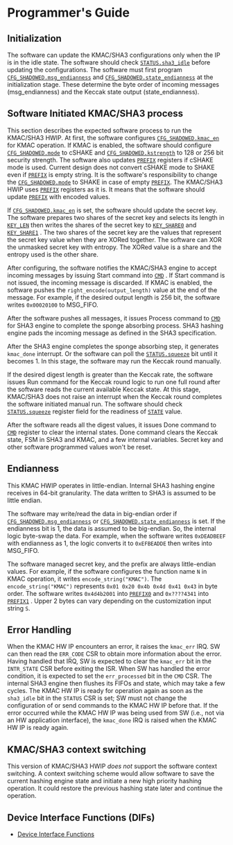 # Programmer's Guide

## Initialization

The software can update the KMAC/SHA3 configurations only when the IP is in the idle state.
The software should check [`STATUS.sha3_idle`](registers.md#status) before updating the configurations.
The software must first program [`CFG_SHADOWED.msg_endianness`](registers.md#cfg_shadowed) and [`CFG_SHADOWED.state_endianness`](registers.md#cfg_shadowed) at the initialization stage.
These determine the byte order of incoming messages (msg_endianness) and the Keccak state output (state_endianness).

## Software Initiated KMAC/SHA3 process

This section describes the expected software process to run the KMAC/SHA3 HWIP.
At first, the software configures [`CFG_SHADOWED.kmac_en`](registers.md#cfg_shadowed) for KMAC operation.
If KMAC is enabled, the software should configure [`CFG_SHADOWED.mode`](registers.md#cfg_shadowed) to cSHAKE and [`CFG_SHADOWED.kstrength`](registers.md#cfg_shadowed) to 128 or 256 bit security strength.
The software also updates [`PREFIX`](registers.md#prefix) registers if cSHAKE mode is used.
Current design does not convert cSHAKE mode to SHAKE even if [`PREFIX`](registers.md#prefix) is empty string.
It is the software's responsibility to change the [`CFG_SHADOWED.mode`](registers.md#cfg_shadowed) to SHAKE in case of empty [`PREFIX`](registers.md#prefix).
The KMAC/SHA3 HWIP uses [`PREFIX`](registers.md#prefix) registers as it is.
It means that the software should update [`PREFIX`](registers.md#prefix) with encoded values.

If [`CFG_SHADOWED.kmac_en`](registers.md#cfg_shadowed) is set, the software should update the secret key.
The software prepares two shares of the secret key and selects its length in [`KEY_LEN`](registers.md#key_len) then writes the shares of the secret key to [`KEY_SHARE0`](registers.md#key_share0) and [`KEY_SHARE1`](registers.md#key_share1) .
The two shares of the secret key are the values that represent the secret key value when they are XORed together.
The software can XOR the unmasked secret key with entropy.
The XORed value is a share and the entropy used is the other share.

After configuring, the software notifies the KMAC/SHA3 engine to accept incoming messages by issuing Start command into [`CMD`](registers.md#cmd) .
If Start command is not issued, the incoming message is discarded.
If KMAC is enabled, the software pushes the `right_encode(output_length)` value at the end of the message.
For example, if the desired output length is 256 bit, the software writes `0x00020100` to MSG_FIFO.

After the software pushes all messages, it issues Process command to [`CMD`](registers.md#cmd) for SHA3 engine to complete the sponge absorbing process.
SHA3 hashing engine pads the incoming message as defined in the SHA3 specification.

After the SHA3 engine completes the sponge absorbing step, it generates `kmac_done` interrupt.
Or the software can poll the [`STATUS.squeeze`](registers.md#status) bit until it becomes 1.
In this stage, the software may run the Keccak round manually.

If the desired digest length is greater than the Keccak rate, the software issues Run command for the Keccak round logic to run one full round after the software reads the current available Keccak state.
At this stage, KMAC/SHA3 does not raise an interrupt when the Keccak round completes the software initiated manual run.
The software should check [`STATUS.squeeze`](registers.md#status) register field for the readiness of [`STATE`](registers.md#state) value.

After the software reads all the digest values, it issues Done command to [`CMD`](registers.md#cmd) register to clear the internal states.
Done command clears the Keccak state, FSM in SHA3 and KMAC, and a few internal variables.
Secret key and other software programmed values won't be reset.


## Endianness

This KMAC HWIP operates in little-endian.
Internal SHA3 hashing engine receives in 64-bit granularity.
The data written to SHA3 is assumed to be little endian.

The software may write/read the data in big-endian order if [`CFG_SHADOWED.msg_endianness`](registers.md#cfg_shadowed) or [`CFG_SHADOWED.state_endianness`](registers.md#cfg_shadowed) is set.
If the endianness bit is 1, the data is assumed to be big-endian.
So, the internal logic byte-swap the data.
For example, when the software writes `0xDEADBEEF` with endianness as 1, the logic converts it to `0xEFBEADDE` then writes into MSG_FIFO.

The software managed secret key, and the prefix are always little-endian values.
For example, if the software configures the function name `N` in KMAC operation, it writes `encode_string("KMAC")`.
The `encode_string("KMAC")` represents `0x01 0x20 0x4b 0x4d 0x41 0x43` in byte order.
The software writes `0x4d4b2001` into [`PREFIX0`](registers.md#prefix) and `0x????4341` into [`PREFIX1`](registers.md#prefix) .
Upper 2 bytes can vary depending on the customization input string `S`.


## Error Handling

When the KMAC HW IP encounters an error, it raises the `kmac_err` IRQ.
SW can then read the `ERR_CODE` CSR to obtain more information about the error.
Having handled that IRQ, SW is expected to clear the `kmac_err` bit in the `INTR_STATE` CSR before exiting the ISR.
When SW has handled the error condition, it is expected to set the `err_processed` bit in the `CMD` CSR.
The internal SHA3 engine then flushes its FIFOs and state, which may take a few cycles.
The KMAC HW IP is ready for operation again as soon as the `sha3_idle` bit in the `STATUS` CSR is set; SW must not change the configuration of or send commands to the KMAC HW IP before that.
If the error occurred while the KMAC HW IP was being used from SW (i.e., not via an HW application interface), the `kmac_done` IRQ is raised when the KMAC HW IP is ready again.


## KMAC/SHA3 context switching

This version of KMAC/SHA3 HWIP _does not_ support the software context switching.
A context switching scheme would allow software to save the current hashing engine state and initiate a new high priority hashing operation.
It could restore the previous hashing state later and continue the operation.

## Device Interface Functions (DIFs)

- [Device Interface Functions](../../../../sw/device/lib/dif/dif_kmac.h)
